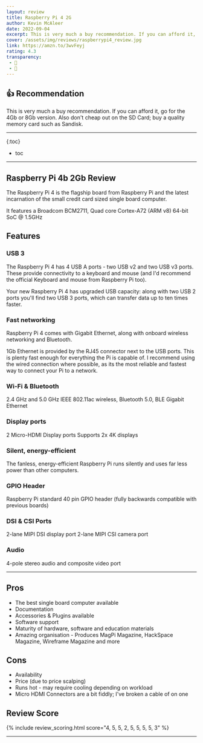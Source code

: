 ```yaml
---
layout: review
title: Raspberry Pi 4 2G
author: Kevin McAleer
date: 2022-09-04
excerpt: This is very much a buy recommendation. If you can afford it, go for the 4Gb or 8Gb version. Also don't cheap out on the SD Card; buy a quality memory card such as Sandisk.
cover: /assets/img/reviews/raspberrypi4_review.jpg
link: https://amzn.to/3wvFeyj
rating: 4.3
transparency: 
 - 🎁
 - 🤝
---
```


## 👍 Recommendation

This is very much a buy recommendation. If you can afford it, go for the 4Gb or 8Gb version. Also don't cheap out on the SD Card; buy a quality memory card such as Sandisk.

---

{:toc}
* toc

---

## Raspberry Pi 4b 2Gb Review

The Raspberry Pi 4 is the flagship board from Raspberry Pi and the latest incarnation of the small credit card sized single board computer.

It features a Broadcom BCM2711, Quad core Cortex-A72 (ARM v8) 64-bit SoC @ 1.5GHz

## Features

### USB 3
The Raspberry Pi 4 has 4 USB A ports - two USB v2 and two USB v3 ports. These provide connectivity to a keyboard and mouse (and I'd recommend the official Keyboard and mouse from Raspberry Pi too).

Your new Raspberry Pi 4 has upgraded USB capacity: along with two USB 2 ports you'll find two USB 3 ports, which can transfer data up to ten times faster.


### Fast networking

Raspberry Pi 4 comes with Gigabit Ethernet, along with onboard wireless networking and Bluetooth.

1Gb Ethernet is provided by the RJ45 connector next to the USB ports. This is plenty fast enough for everything the Pi is capable of. I recommend using the wired connection where possible, as its the most reliable and fastest way to connect your Pi to a network.

### Wi-Fi & Bluetooth

2.4 GHz and 5.0 GHz IEEE 802.11ac wireless, Bluetooth 5.0, BLE
Gigabit Ethernet

### Display ports

2 Micro-HDMI Display ports
Supports 2x 4K displays

### Silent, energy-efficient

The fanless, energy-efficient Raspberry Pi runs silently and uses far less power than other computers.

### GPIO Header

Raspberry Pi standard 40 pin GPIO header (fully backwards compatible with previous boards)

### DSI & CSI Ports

2-lane MIPI DSI display port
2-lane MIPI CSI camera port

### Audio

4-pole stereo audio and composite video port

---

## Pros 

* The best single board computer available
* Documentation
* Accessories & Plugins available
* Software support
* Maturity of hardware, software and education materials
* Amazing organisation - Produces MagPi Magazine, HackSpace Magazine, Wireframe Magazine and more

## Cons

* Availability
* Price (due to price scalping)
* Runs hot - may require cooling depending on workload
* Micro HDMI Connectors are a bit fiddly; I've broken a cable of on one

## Review Score

{% include review_scoring.html score="4, 5, 5, 2, 5, 5, 5, 5, 3" %}

---
